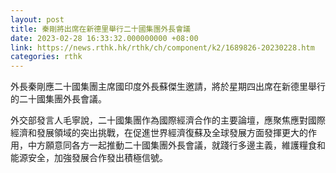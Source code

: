 ```yaml
---
layout: post
title: 秦剛將出席在新德里舉行二十國集團外長會議
date: 2023-02-28 16:33:32.000000000 +08:00
link: https://news.rthk.hk/rthk/ch/component/k2/1689826-20230228.htm
categories: rthk
---
```


外長秦剛應二十國集團主席國印度外長蘇傑生邀請，將於星期四出席在新德里舉行的二十國集團外長會議。

外交部發言人毛寧說，二十國集團作為國際經濟合作的主要論壇，應聚焦應對國際經濟和發展領域的突出挑戰，在促進世界經濟復蘇及全球發展方面發揮更大的作用，中方願意同各方一起推動二十國集團外長會議，就踐行多邊主義，維護糧食和能源安全，加強發展合作發出積極信號。
